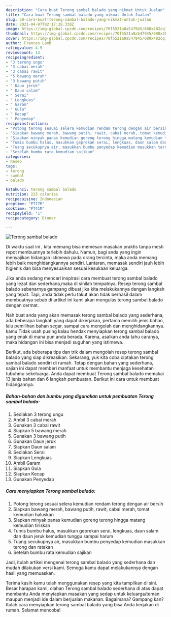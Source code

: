 ```yaml
---
description: "Cara buat Terong sambal balado yang nikmat Untuk Jualan"
title: "Cara buat Terong sambal balado yang nikmat Untuk Jualan"
slug: 58-cara-buat-terong-sambal-balado-yang-nikmat-untuk-jualan
date: 2021-04-07T02:17:28.338Z
image: https://img-global.cpcdn.com/recipes/70f5521a8a547945/680x482cq70/terong-sambal-balado-foto-resep-utama.jpg
thumbnail: https://img-global.cpcdn.com/recipes/70f5521a8a547945/680x482cq70/terong-sambal-balado-foto-resep-utama.jpg
cover: https://img-global.cpcdn.com/recipes/70f5521a8a547945/680x482cq70/terong-sambal-balado-foto-resep-utama.jpg
author: Frances Lamb
ratingvalue: 4.9
reviewcount: 13
recipeingredient:
- "3 terong ungu"
- "3 cabai merah"
- "3 cabai rawit"
- "5 bawang merah"
- "3 bawang putih"
- " Daun jeruk"
- " Daun salam"
- " Serai"
- " Lengkuas"
- " Garam"
- " Gula"
- " Kecap"
- " Penyedap"
recipeinstructions:
- "Potong terong sesuai selera kemudian rendam terong dengan air bersih"
- "Siapkan bawang merah, bawang putih, rawit, cabai merah, tomat kemudian haluskan"
- "Siapkan minyak panas kemudian goreng terong hingga matang kemudian tiriskan"
- "Tumis bumbu halus, masukkan geprekan serai, lengkuas, daun salam dan daun jeruk kemudian tunggu sampai harum"
- "Tuang secukupnya air, masukkan bumbu penyedap kemudian masukkan terong dan ratakan"
- "Setelah bumbu rata kemudian sajikan"
categories:
- Resep
tags:
- terong
- sambal
- balado

katakunci: terong sambal balado 
nutrition: 223 calories
recipecuisine: Indonesian
preptime: "PT17M"
cooktime: "PT41M"
recipeyield: "1"
recipecategory: Dinner

---
```



![Terong sambal balado](https://img-global.cpcdn.com/recipes/70f5521a8a547945/680x482cq70/terong-sambal-balado-foto-resep-utama.jpg)

Di waktu  saat ini , kita memang bisa memesan masakan praktis tanpa mesti repot membuatnya terlebih dahulu. Namun, bagi anda yang ingin menyajikan hidangan istimewa pada orang tercinta, maka anda memang lebih baik menghidangkannya sendiri. Lantaran, memasak sendiri jauh lebih higienis dan bisa menyesuaikan sesuai kesukaan keluarga.

Jika anda sedang mencari inspirasi cara membuat terong sambal balado yang lezat dan sederhana,maka di sinilah tempatnya. Resep terong sambal balado  sebenarnya gampang dibuat jika kita melakukannya dengan langkah yang tepat. Tapi, anda tidak perlu takut akan tidak berhasil dalam membuatnya 
sebab di artikel ini kami akan mengulas terong sambal balado dengan cermat.  



Nah buat anda yang akan memasak terong sambal balado yang sederhana, ada beberapa langkah yang dapat dikerjakan, pertama memilih jenis bahan, lalu pemilihan bahan segar, sampai cara mengolah dan menghidangkannya. kamu Tidak usah pusing kalau hendak menyiapkan terong sambal balado yang enak di mana pun anda berada. Karena, asalkan anda  tahu caranya, maka hidangan ini bisa menjadi suguhan yang istimewa.

Berikut, ada beberapa tips dan trik dalam mengolah resep terong sambal balado yang siap dikreasikan. Sekarang, yuk kita coba ciptakan terong sambal balado sendiri di rumah. Tetap dengan bahan yang sederhana, sajian ini dapat memberi manfaat untuk membantu menjaga kesehatan tubuhmu sekeluarga. Anda dapat membuat Terong sambal balado memakai 13 jenis bahan dan 6 langkah pembuatan. Berikut ini cara untuk membuat hidangannya.

<!--inarticleads1-->

##### Bahan-bahan dan bumbu yang digunakan untuk pembuatan Terong sambal balado:

1. Sediakan 3 terong ungu
1. Ambil 3 cabai merah
1. Gunakan 3 cabai rawit
1. Siapkan 5 bawang merah
1. Gunakan 3 bawang putih
1. Gunakan  Daun jeruk
1. Siapkan  Daun salam
1. Sediakan  Serai
1. Siapkan  Lengkuas
1. Ambil  Garam
1. Siapkan  Gula
1. Siapkan  Kecap
1. Gunakan  Penyedap




<!--inarticleads2-->

##### Cara menyiapkan Terong sambal balado:

1. Potong terong sesuai selera kemudian rendam terong dengan air bersih
1. Siapkan bawang merah, bawang putih, rawit, cabai merah, tomat kemudian haluskan
1. Siapkan minyak panas kemudian goreng terong hingga matang kemudian tiriskan
1. Tumis bumbu halus, masukkan geprekan serai, lengkuas, daun salam dan daun jeruk kemudian tunggu sampai harum
1. Tuang secukupnya air, masukkan bumbu penyedap kemudian masukkan terong dan ratakan
1. Setelah bumbu rata kemudian sajikan




Jadi, itulah artikel mengenai  terong sambal balado  yang sederhana dan mudah dilakukan versi kami. Semoga kamu dapat melakukannya dengan hasil yang memuaskan. 

Terima kasih kamu telah menggunakan resep yang kita tampilkan di sini. Besar harapan kami, olahan  Terong sambal balado sederhana di atas dapat membantu Anda menyiapkan masakan yang sedap untuk keluarga/teman maupun menjadi ide dalam berjualan makanan. Bagaimana? Gampang kan? Itulah cara menyiapkan terong sambal balado yang bisa Anda kerjakan di rumah. Selamat mencoba!

